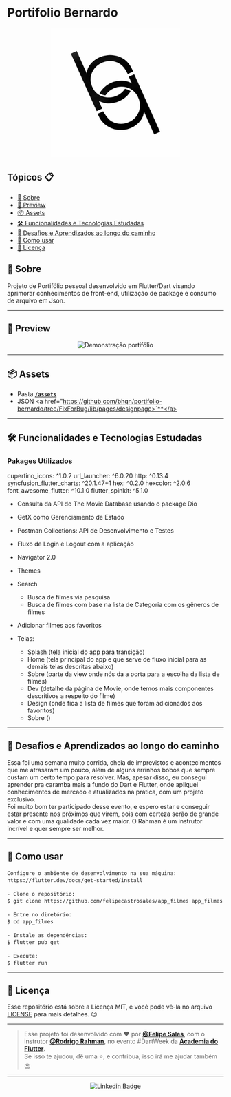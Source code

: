 # Portifolio Bernardo
<p align="center">
    <img src="model/images/logoo.png" width="300" alt="Logo"/>
</p>


<h2>Tópicos 📋</h2>

   <p>

   - [📖 Sobre](#-sobre)
   - [📱 Preview](#-preview)
   - [📦 Assets](#-assets)
   - [🛠️ Funcionalidades e Tecnologias Estudadas](#%EF%B8%8F-funcionalidades-e-tecnologias-estudadas)
   - [🤯 Desafios e Aprendizados ao longo do caminho](#-desafios-e-aprendizados-ao-longo-do-caminho)
   - [🤔 Como usar](#-como-usar)
   - [📝 Licença](#-licença)

   </p>
   
   <h2>📖 Sobre</h2>

<p>
  Projeto de Portifólio pessoal desenvolvido em Flutter/Dart visando aprimorar conhecimentos de front-end, utilização de package e consumo de arquivo em Json.
</p>

---


<h2>📱 Preview</h2>

   <p align="center">
      <img src="raw/giftela.gif" width="400" alt="Demonstração portifólio">
   </p>

---

<h2>📦 Assets</h2>


- Pasta <a href="https://github.com/bhqn/portifolio-bernardo/tree/FixForBug/model/images">**`/assets`**</a>
- JSON  <a href="https://github.com/bhqn/portifolio-bernardo/tree/FixForBug/lib/pages/designpage>`**</a>


---   

<h2>🛠️ Funcionalidades e Tecnologias Estudadas</h2>
    
<h3> Pakages Utilizados </h3>
    
  cupertino_icons: ^1.0.2
  url_launcher: ^6.0.20
  http: ^0.13.4
  syncfusion_flutter_charts: ^20.1.47+1
  hex: ^0.2.0
  hexcolor: ^2.0.6
  font_awesome_flutter: ^10.1.0
  flutter_spinkit: ^5.1.0
    
    

- Consulta da API do The Movie Database usando o package Dio
- GetX como Gerenciamento de Estado
- Postman Collections: API de Desenvolvimento e Testes
- Fluxo de Login e Logout com a aplicação
- Navigator 2.0
- Themes
- Search
  - Busca de filmes via pesquisa
  - Busca de filmes com base na lista de Categoria com os gêneros de filmes
- Adicionar filmes aos favoritos 

- Telas: 
  - Splash (tela inicial do app para transição)
  - Home (tela principal do app e que serve de fluxo inicial para as demais telas descritas abaixo)
  - Sobre (parte da view onde nós da a porta para a escolha da lista de filmes)
  - Dev (detalhe da página de Movie, onde temos mais componentes descritivos a respeito do filme)
  - Design (onde fica a lista de filmes que foram adicionados aos favoritos)
  - Sobre ()
   </p>

---

<h2>🤯 Desafios e Aprendizados ao longo do caminho</h2>

   <p>
   Essa foi uma semana muito corrida, cheia de imprevistos e acontecimentos que me atrasaram um pouco, além de alguns errinhos bobos que sempre custam um certo tempo para resolver. Mas, apesar disso, eu consegui aprender pra caramba mais a fundo do Dart e Flutter, onde apliquei conhecimentos de mercado e atualizados na prática, com um projeto exclusivo.<br>
   Foi muito bom ter participado desse evento, e espero estar e conseguir estar presente nos próximos que virem, pois com certeza serão de grande valor e com uma qualidade cada vez maior. O Rahman é um instrutor incrível e quer sempre ser melhor.<br>
   </p>

---

<h2>🤔 Como usar</h2>

   ```
   Configure o ambiente de desenvolvimento na sua máquina:
   https://flutter.dev/docs/get-started/install

   - Clone o repositório:
   $ git clone https://github.com/felipecastrosales/app_filmes app_filmes

   - Entre no diretório:
   $ cd app_filmes

   - Instale as dependências:
   $ flutter pub get

   - Execute:
   $ flutter run
   ```

---

<h2>📝 Licença</h2>

<p>
   Esse repositório está sobre a Licença MIT, e você pode vê-la no arquivo <a href="https://github.com/felipecastrosales/app_filmes/blob/master/LICENSE">LICENSE</a> para mais detalhes. 😉
</p>

---

   >Esse projeto foi desenvolvido com ❤️ por **[@Felipe Sales](https://www.linkedin.com/in/felipecastrosales/)**, com o instrutor **[@Rodrigo Rahman](https://br.linkedin.com/in/rodrigo-rahman)**, no evento #DartWeek da **[Academia do Flutter](https://hotmart.com/product/academia-do-flutter/O24924684W)**.<br>
   Se isso te ajudou, dê uma ⭐, e contribua, isso irá me ajudar também 😉

---

   <div align="center">

   [![Linkedin Badge](https://img.shields.io/badge/-Felipe%20Sales-292929?style=flat-square&logo=Linkedin&logoColor=white&link=https://www.linkedin.com/in/felipecastrosales/)](https://www.linkedin.com/in/felipecastrosales/)

   </div>


